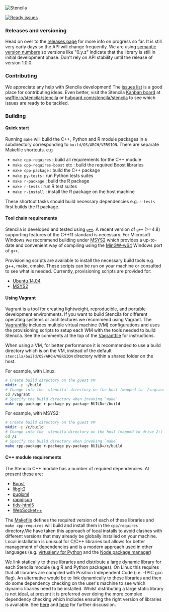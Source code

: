 ![Stencila](http://static.stenci.la/img/logo-name-400x88.png)

[![Ready issues](https://badge.waffle.io/stencila/stencila.svg?label=1+-+Ready&title=Ready)](http://waffle.io/stencila/stencila)

### Releases and versioning

Head on over to the [releases page](https://github.com/stencila/stencila/releases) for more info on progress so far. It is still very early days so the API will change frequently. We are using [semantic version numbers](http://semver.org/) so versions like "0.y.z" indicate that the library is still in initial development phase. Don't rely on API stability until the release of version 1.0.0.

### Contributing

We appreciate any help with Stencila development! The [issues list](https://github.com/stencila/stencila/issues) is a good place for contributing ideas. Even better, visit the Stencila [Kanban board](https://huboard.com/stencila/stencila) at [waffle.io/stencila/stencila](https://waffle.io/stencila/stencila) or [huboard.com/stencila/stencila](https://huboard.com/stencila/stencila) to see which issues are ready to be tackled.

### Building

#### Quick start

Running `make` will build the C++, Python and R module packages in a subdirectory corresponding to `build/OS/ARCH/VERSION`. There are separate Makefile shortcuts. e.g

* `make cpp-requires` : build all requirements for the C++ module
* `make cpp-requires-boost` etc : build the required Boost libraries
* `make cpp-package` : build the C++ package
* `make py-tests` : run Python tests suites
* `make r-package` : build the R package
* `make r-tests` : run R test suites
* `make r-install` : install the R package on the host machine

These shortcut tasks should build necessary dependencies e.g. `r-tests` first builds the R package.

#### Tool chain requirements

Stencila is developed and tested using [`g++`](https://gcc.gnu.org/). A recent version of `g++` (>=4.8) supporting features of the C++11 standard is necessary. For Microsoft Windows we recommend building under [MSYS2](http://msys2.github.io/) which provides a up-to-date and convenient way of compiling using the [MinGW-w64](http://mingw-w64.sourceforge.net/) Windows port of `g++`.

Provisioning scripts are available to install the necessary build tools e.g. g++, make, cmake. These scripts can be run on your machine or consulted to see what is needed. Currently, provisioning scripts are provided for:

* [Ubuntu 14.04](provision-ubuntu-14.04.sh)
* [MSYS2](provision-msys2.sh)

#### Using Vagrant

[Vagrant](https://www.vagrantup.com/) is a tool for creating lightweight, reproducible, and portable development environments. If you want to build Stencila for different operating systems or architectures we recommend using Vagrant. The [Vagrantfile](Vagrantfile) includes multiple virtual machine (VM) configurations and uses the provisioning scripts to setup each WM with the tools needed to build Stencila. See the comments at the top of the [Vagrantfile](Vagrantfile) for instructions.

When using a VM, for better performance it is recommended to use a build directory which is on the VM, instead of the default `stencila/build/OS/ARCH/VERSION` directory within a shared folder on the host. 

For example, with Linux:

```sh
# Create build directory on the guest VM
mkdir -p ~/build
# Change into the `stencila` directory on the host (mapped to `/vagrant`)
cd /vagrant
# Specify the build directory when invoking `make`
make cpp-package r-package py-package BUILD=~/build
```

For example, with MSYS2:

```sh
# Create build directory on the guest VM
mkdir -p /c/build
# Change into the `stencila`directory on the host (mapped to drive Z:)
cd /z
# Specify the build directory when invoking `make`
make cpp-package r-package py-package BUILD=/c/build
```

#### C++ module requirements

The Stencila C++ module has a number of required dependencies. At present these are:

* [Boost](http://www.boost.org/)
* [libgit2](http://libgit2.github.com/)
* [pugixml](http://pugixml.org/)
* [rapidjson](https://code.google.com/p/rapidjson/)
* [tidy-html5](http://w3c.github.com/tidy-html5/)
* [WebSocket++](https://github.com/zaphoyd/websocketpp)

The [Makefile](Makefile) defines the required version of each of these libraries and `make cpp-requires` will build and install them in the `cpp/requires` directory.We have taken this approach of local installs to avoid clashes with different versions that may already be globally installed on your machine. Local installation is unusual for C/C++ libraries but allows for better management of dependencies and is a modern approach used in other languages (e.g. [virtualenv for Python](http://virtualenv.readthedocs.org/en/latest/virtualenv.html) and the [Node package manager](https://www.npmjs.org/doc/cli/npm-install.html))

We link statically to these libraries and distribute a large dynamic library for each Stencila module (e.g R and Python packages). On Linux this requires that all libraries are compiled with Position Independent Code (i.e. -fPIC gcc flag). An alternative would be to link dynamically to these libraries and then do some dependency checking on the user's machine to see which dynamic libaries need to be installed. Whilst distributing a large static library is not ideal, at present it is preferred over doing the more complex dependency checking which includes ensuring the right version of libraries is available. See [here](http://stackoverflow.com/questions/1412080/distributing-with-boost-library) and [here](http://tldp.org/HOWTO/Program-Library-HOWTO/shared-libraries.html) for further discussion.
